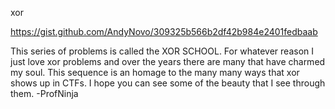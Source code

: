 xor

https://gist.github.com/AndyNovo/309325b566b2df42b984e2401fedbaab

This series of problems is called the XOR SCHOOL. For whatever reason I just love xor problems and over the years there are many that have charmed my soul. This sequence is an homage to the many many ways that xor shows up in CTFs. I hope you can see some of the beauty that I see through them. -ProfNinja
